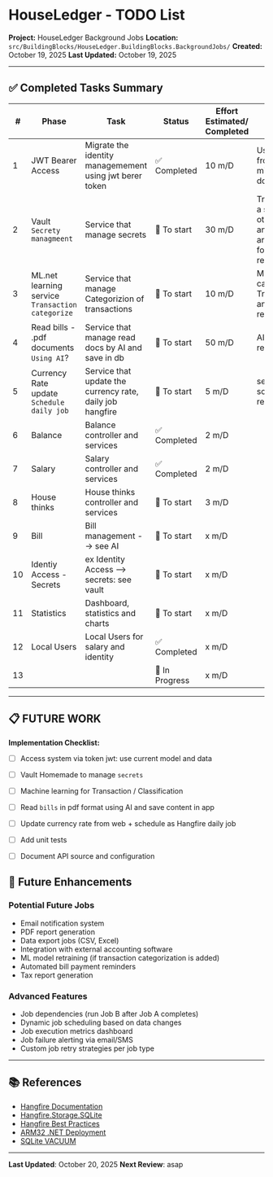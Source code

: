 # HouseLedger - TODO List

**Project:** HouseLedger Background Jobs
**Location:** `src/BuildingBlocks/HouseLedger.BuildingBlocks.BackgroundJobs/`
**Created:** October 19, 2025
**Last Updated:** October 19, 2025

---

## ✅ Completed Tasks Summary

#| Phase                                            | Task                                                      | Status        | Effort Estimated/ Completed | Notes                                                                      |
--|--------------------------------------------------|-----------------------------------------------------------|---------------|-----------------------------|----------------------------------------------------------------------------|
1| JWT Bearer Access                                | Migrate the identity managemement using jwt berer token   | ✅ Completed   | 10 m/D                      | Use data from old db, migrate from dotnet6                                 |
2| Vault `Secrety managmeent`                       | Service that manage secrets                               | 🚧 To start   | 30 m/D                      | Try and find a solution: other analysis and architecture followup required |
3| ML.net learning service `Transaction categorize` | Service that manage Categorizion of transactions          | 🚧 To start   | 10 m/D                      | ML.net to categorize Transactions: analysis required                       |
4| Read bills - .pdf documents `Using AI`?          | Service that manage read docs by AI and save in db        | 🚧 To start   | 50 m/D                      | AI or other to read docs                                                   |
5| Currency Rate update  `Schedule daily job`       | Service that update the currency rate, daily job hangfire | 🚧 To start   | 5 m/D                       | service + schedule recurring job                                           |
6| Balance                                          | Balance controller and services                           | ✅ Completed   | 2 m/D                       |                                            |
7| Salary                                           | Salary controller and services                            | ✅ Completed  | 2 m/D                       |                                            |
8| House thinks                                     | House thinks controller and services                      | 🚧 To start   | 3 m/D                       |                                            |
9| Bill                                             | Bill management --> see AI                                | 🚧 To start   | x m/D                       |                                            |
10| Identiy Access - Secrets                         | ex Identity Access --> secrets: see vault                 | 🚧 To start   | x m/D                       |                                            |
11| Statistics                                       | Dashboard, statistics and charts                          | 🚧 To start   | x m/D                       |                                            |
12| Local Users                                      | Local Users for salary and identity                       | ✅ Completed    | x m/D                       |                                            |
13|                                     |                                                    | 🔨 In Progress   | x m/D                       |                                            |

---

## 📋 FUTURE WORK
**Implementation Checklist:**
- [ ] Access system via token jwt: use current model and data
- [ ] Vault Homemade to manage `secrets`
- [ ] Machine learning for Transaction / Classification
- [ ] Read `bills` in pdf format using AI and save content in app
- [ ] Update currency rate from web + schedule as Hangfire daily job
- [ ] Add unit tests
- [ ] Document API source and configuration


## 🎯 Future Enhancements

### Potential Future Jobs
- Email notification system
- PDF report generation
- Data export jobs (CSV, Excel)
- Integration with external accounting software
- ML model retraining (if transaction categorization is added)
- Automated bill payment reminders
- Tax report generation

### Advanced Features
- Job dependencies (run Job B after Job A completes)
- Dynamic job scheduling based on data changes
- Job execution metrics dashboard
- Job failure alerting via email/SMS
- Custom job retry strategies per job type

---

## 📚 References

- [Hangfire Documentation](https://docs.hangfire.io/)
- [Hangfire.Storage.SQLite](https://github.com/raisedapp/Hangfire.Storage.SQLite)
- [Hangfire Best Practices](https://docs.hangfire.io/en/latest/best-practices.html)
- [ARM32 .NET Deployment](https://github.com/dotnet/runtime/blob/main/docs/design/features/arm32-support.md)
- [SQLite VACUUM](https://www.sqlite.org/lang_vacuum.html)

---

**Last Updated**: October 20, 2025
**Next Review**: asap
